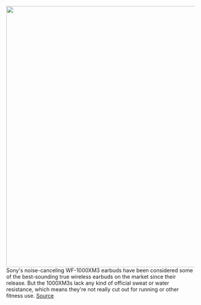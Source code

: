 <img src='https://cdn.vox-cdn.com/thumbor/mZENK-yJaY18-h6YWMMP3qFpOdU=/0x0:6240x4160/1200x675/filters:focal(2880x1861:3878x2859)/cdn.vox-cdn.com/uploads/chorus_image/image/66995887/DSCF1083_1.0.jpg' width='700px' /><br/>
Sony's noise-canceling WF-1000XM3 earbuds have been considered some of the best-sounding true wireless earbuds on the market since their release. But the 1000XM3s lack any kind of official sweat or water resistance, which means they're not really cut out for running or other fitness use.
<a href='https://www.theverge.com/21302861/sony-sp800n-noise-canceling-earbuds-review-features-price'> Source <a/>